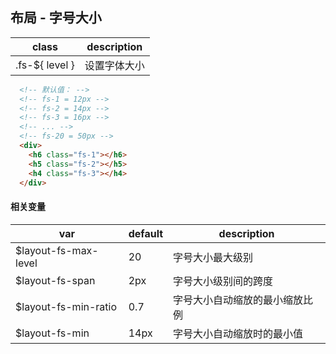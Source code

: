 ## 布局 - 字号大小

 class          | description
 -------------- | --------------------------------------------------
 .fs-${ level } | 设置字体大小
 
```html
  <!-- 默认值： -->
  <!-- fs-1 = 12px -->
  <!-- fs-2 = 14px -->
  <!-- fs-3 = 16px -->
  <!-- ... -->
  <!-- fs-20 = 50px -->
  <div>
    <h6 class="fs-1"></h6>
    <h5 class="fs-2"></h5>
    <h4 class="fs-3"></h4>
  </div>
```
 
#### 相关变量

 var                         | default | description
 --------------------------  | ------- | --------------------------------
 $layout-fs-max-level        | 20      | 字号大小最大级别
 $layout-fs-span             | 2px     | 字号大小级别间的跨度
 $layout-fs-min-ratio        | 0.7     | 字号大小自动缩放的最小缩放比例
 $layout-fs-min              | 14px    | 字号大小自动缩放时的最小值